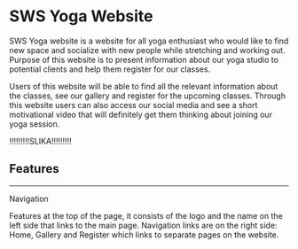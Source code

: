 # SWS Yoga Website

SWS Yoga website is a website for all yoga enthusiast who would like to find new space and socialize with new people while stretching and working out.
Purpose of this website is to present information about our yoga studio to potential clients and help them register for our classes.

Users of this website will be able to find all the relevant information about the classes, see our gallery and register for the upcoming classes. Through this website users can also access our social media and see a short motivational video that will definitely get them thinking about joining our yoga session.

!!!!!!!!!SLIKA!!!!!!!!!

## Features
---
Navigation

Features at the top of the page, it consists of the logo and the name on the left side that links to the main page.
Navigation links are on the right side: Home, Gallery and Register which links to separate pages on the website.


